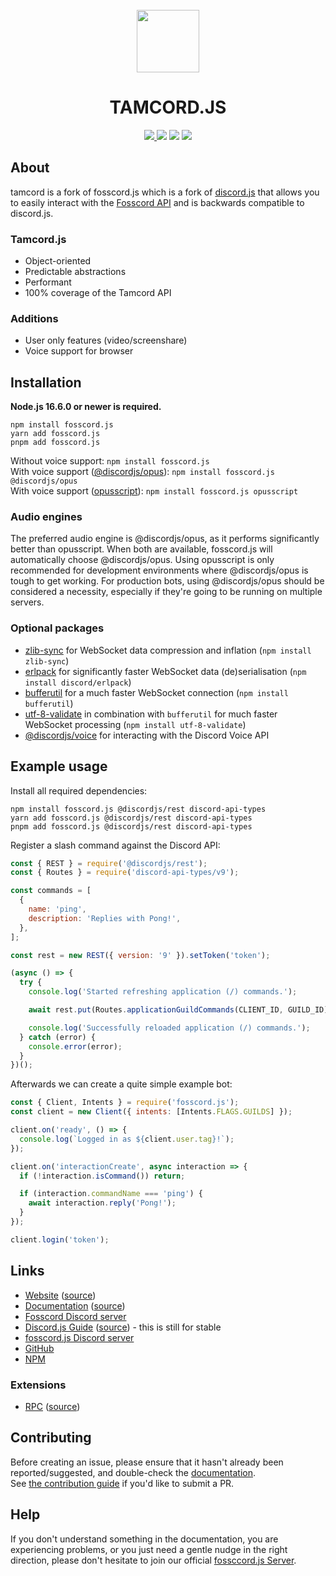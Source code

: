 <div align="center">
  <br />
    <img width="100" src="https://raw.githubusercontent.com/fosscord/fosscord/master/assets/logo_big_transparent.png" />
</p>
<h1 align="center">TAMCORD.JS</h1>

<p>
   <a href="https://discord.gg/ZrnGQP6p3d">
    <img src="https://img.shields.io/discord/806142446094385153?color=7489d5&logo=discord&logoColor=ffffff" />
  </a>
  <img src="https://img.shields.io/static/v1?label=Status&message=Development&color=blue">
  <a title="Crowdin" target="_blank" href="https://translate.fosscord.com/"><img src="https://badges.crowdin.net/fosscord/localized.svg"></a>
  <a href="https://opencollective.com/fosscord">
    <img src="https://opencollective.com/fosscord/tiers/badge.svg">
  </a>
</div>

## About

tamcord is a fork of fosscord.js which is a fork of [discord.js](https://discord.js.org/) that allows you to easily interact with the
[Fosscord API](https://docs.fosscord.com/) and is backwards compatible to discord.js.

### Tamcord.js

- Object-oriented
- Predictable abstractions
- Performant
- 100% coverage of the Tamcord API

### Additions

- User only features (video/screenshare)
- Voice support for browser

## Installation

**Node.js 16.6.0 or newer is required.**

```sh-session
npm install fosscord.js
yarn add fosscord.js
pnpm add fosscord.js
```

Without voice support: `npm install fosscord.js`  
With voice support ([@discordjs/opus](https://www.npmjs.com/package/@discordjs/opus)): `npm install fosscord.js @discordjs/opus`  
With voice support ([opusscript](https://www.npmjs.com/package/opusscript)): `npm install fosscord.js opusscript`

### Audio engines

The preferred audio engine is @discordjs/opus, as it performs significantly better than opusscript. When both are available, fosscord.js will automatically choose @discordjs/opus.
Using opusscript is only recommended for development environments where @discordjs/opus is tough to get working.
For production bots, using @discordjs/opus should be considered a necessity, especially if they're going to be running on multiple servers.

### Optional packages

- [zlib-sync](https://www.npmjs.com/package/zlib-sync) for WebSocket data compression and inflation (`npm install zlib-sync`)
- [erlpack](https://github.com/discord/erlpack) for significantly faster WebSocket data (de)serialisation (`npm install discord/erlpack`)
- [bufferutil](https://www.npmjs.com/package/bufferutil) for a much faster WebSocket connection (`npm install bufferutil`)
- [utf-8-validate](https://www.npmjs.com/package/utf-8-validate) in combination with `bufferutil` for much faster WebSocket processing (`npm install utf-8-validate`)
- [@discordjs/voice](https://github.com/discordjs/voice) for interacting with the Discord Voice API

## Example usage

Install all required dependencies:

```sh-session
npm install fosscord.js @discordjs/rest discord-api-types
yarn add fosscord.js @discordjs/rest discord-api-types
pnpm add fosscord.js @discordjs/rest discord-api-types
```

Register a slash command against the Discord API:

```js
const { REST } = require('@discordjs/rest');
const { Routes } = require('discord-api-types/v9');

const commands = [
  {
    name: 'ping',
    description: 'Replies with Pong!',
  },
];

const rest = new REST({ version: '9' }).setToken('token');

(async () => {
  try {
    console.log('Started refreshing application (/) commands.');

    await rest.put(Routes.applicationGuildCommands(CLIENT_ID, GUILD_ID), { body: commands });

    console.log('Successfully reloaded application (/) commands.');
  } catch (error) {
    console.error(error);
  }
})();
```

Afterwards we can create a quite simple example bot:

```js
const { Client, Intents } = require('fosscord.js');
const client = new Client({ intents: [Intents.FLAGS.GUILDS] });

client.on('ready', () => {
  console.log(`Logged in as ${client.user.tag}!`);
});

client.on('interactionCreate', async interaction => {
  if (!interaction.isCommand()) return;

  if (interaction.commandName === 'ping') {
    await interaction.reply('Pong!');
  }
});

client.login('token');
```

## Links

- [Website](https://fosscord.com/) ([source](https://github.com/fosscord/fosscord-landingpage))
- [Documentation](https://docs.fosscord.com) ([source](https://github.com/fosscord/fosscord-docs))
- [Fosscord Discord server](https://discord.gg/ZrnGQP6p3d)
- [Discord.js Guide](https://discordjs.guide/) ([source](https://github.com/discordjs/guide)) - this is still for stable
- [fosscord.js Discord server](https://discord.gg/ZrnGQP6p3d)
- [GitHub](https://github.com/fosscord/fosscord.js)
- [NPM](https://www.npmjs.com/package/fosscord.js)

### Extensions

- [RPC](https://www.npmjs.com/package/discord-rpc) ([source](https://github.com/discordjs/RPC))

## Contributing

Before creating an issue, please ensure that it hasn't already been reported/suggested, and double-check the
[documentation](https://discord.js.org/#/docs).  
See [the contribution guide](https://github.com/discordjs/discord.js/blob/main/.github/CONTRIBUTING.md) if you'd like to submit a PR.

## Help

If you don't understand something in the documentation, you are experiencing problems, or you just need a gentle
nudge in the right direction, please don't hesitate to join our official [fossccord.js Server](https://discord.gg/ZrnGQP6p3d).
